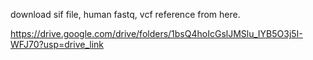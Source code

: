 

download sif file, human fastq, vcf reference from here.

https://drive.google.com/drive/folders/1bsQ4hoIcGslJMSlu_IYB5O3j5I-WFJ70?usp=drive_link

